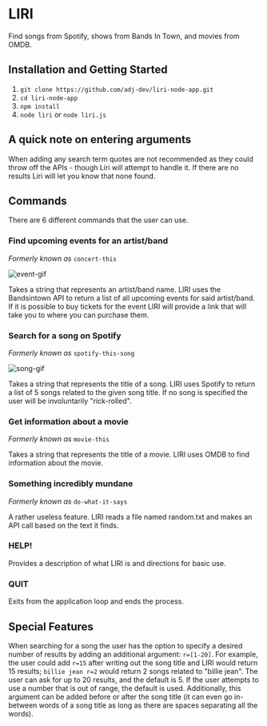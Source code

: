 # LIRI
Find songs from Spotify, shows from Bands In Town, and movies from OMDB.

## Installation and Getting Started
1. `git clone https://github.com/adj-dev/liri-node-app.git`
2. `cd liri-node-app`
3. `npm install`
4. `node liri` _or_ `node liri.js`

## A quick note on entering arguments
When adding any search term quotes are not recommended as they could throw off the APIs - though Liri will attempt to handle it. If there are no results Liri will let you know that none found. 

## Commands
There are 6 different commands that the user can use.

### Find upcoming events for an artist/band
_Formerly known as_ `concert-this`

![event-gif](resources/liri-events.gif)

Takes a string that represents an artist/band name. LIRI uses the Bandsintown API to return a list of all upcoming events for said artist/band. If it is possible to buy tickets for the event LIRI will provide a link that will take you to where you can purchase them. 

### Search for a song on Spotify
_Formerly known as_ `spotify-this-song`

![song-gif](resources/liri-songs.gif)

Takes a string that represents the title of a song. LIRI uses Spotify to return a list of 5 songs related to the given song title. 
If no song is specified the user will be involuntarily "rick-rolled". 

### Get information about a movie
_Formerly known as_ `movie-this`

Takes a string that represents the title of a movie. LIRI uses OMDB to find information about the movie.

### Something incredibly mundane
_Formerly known as_ `do-what-it-says`

A rather useless feature. LIRI reads a file named random.txt and makes an API call based on the text it finds.

### HELP!

Provides a description of what LIRI is and directions for basic use. 

### QUIT

Exits from the application loop and ends the process.

## Special Features

When searching for a song the user has the option to specify a desired number of results by adding an additional argument: `r=[1-20]`. For example, the user could add `r=15` after writing out the song title and LIRI would return 15 results;  `billie jean r=2` would return 2 songs related to "billie jean". The user can ask for up to 20 results, and the default is 5. If the user attempts to use a number that is out of range, the default is used. Additionally, this argument can be added before or after the song title (it can even go in-between words of a song title as long as there are spaces separating all the words).
